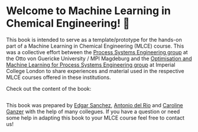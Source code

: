 # Welcome to Machine Learning in Chemical Engineering! 👋

This book is intended to serve as a template/prototype for the hands-on part of a Machine Learning in Chemical Engineering (MLCE) course. 
This was a collective effort between the [Process Systems Engineering group](https://www.mpi-magdeburg.mpg.de/pse)  at the 
Otto von Guericke University / MPI Magdeburg
and the [Optimisation and Machine Learning for Process Systems Engineering group](https://www.imperial.ac.uk/optimisation-and-machine-learning-for-process-engineering/about-us/) 
at Imperial College London to share experiences and material 
used in the respective MLCE courses offered in these institutions.

Check out the content of the book:

```{tableofcontents}
```

This book was prepared by [Edgar Sanchez](https://edgarsmdn.github.io/), [Antonio del Rio](https://www.imperial.ac.uk/people/a.del-rio-chanona) and 
[Caroline Ganzer](https://www.mpi-magdeburg.mpg.de/person/126003/1681423) with the help of many collegues. If you have a question or need some 
help in adapting this book to your MLCE course feel free to contact us!